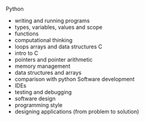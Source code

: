 
Python
- writing and running programs
- types, variables, values and scope
- functions
- computational thinking
- loops arrays and data structures
C
- intro to C
- pointers and pointer arithmetic
- memory management
- data structures and arrays
- comparison with python
Software development
- IDEs
- testing and debugging
- software design
- programming style
- designing applications (from problem to solution)

